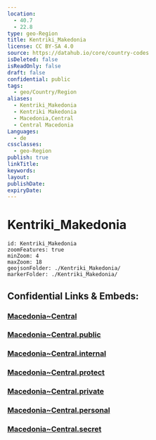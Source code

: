 ```yaml
---
location:
  - 40.7
  - 22.8
type: geo-Region
title: Kentriki_Makedonia
license: CC BY-SA 4.0
source: https://datahub.io/core/country-codes
isDeleted: false
isReadOnly: false
draft: false
confidential: public
tags:
  - geo/Country/Region
aliases:
  - Kentriki_Makedonia
  - Kentriki Makedonia
  - Macedonia,Central
  - Central Macedonia
Languages:
  - de
cssclasses:
  - geo-Region
publish: true
linkTitle:
keywords:
layout:
publishDate:
expiryDate:
---
```


# Kentriki_Makedonia

```leaflet
id: Kentriki_Makedonia
zoomFeatures: true 
minZoom: 4 
maxZoom: 18
geojsonFolder: ./Kentriki_Makedonia/
markerFolder: ./Kentriki_Makedonia/
```


## Confidential Links & Embeds: 

### [Macedonia~Central](/_Standards/Earth/Continent/Europe/Europe~South/Greece/Regions-Greek/Macedonia~Central.md) 

### [Macedonia~Central.public](/_public/Earth/Continent/Europe/Europe~South/Greece/Regions-Greek/Macedonia~Central.public.md) 

### [Macedonia~Central.internal](/_internal/Earth/Continent/Europe/Europe~South/Greece/Regions-Greek/Macedonia~Central.internal.md) 

### [Macedonia~Central.protect](/_protect/Earth/Continent/Europe/Europe~South/Greece/Regions-Greek/Macedonia~Central.protect.md) 

### [Macedonia~Central.private](/_private/Earth/Continent/Europe/Europe~South/Greece/Regions-Greek/Macedonia~Central.private.md) 

### [Macedonia~Central.personal](/_personal/Earth/Continent/Europe/Europe~South/Greece/Regions-Greek/Macedonia~Central.personal.md) 

### [Macedonia~Central.secret](/_secret/Earth/Continent/Europe/Europe~South/Greece/Regions-Greek/Macedonia~Central.secret.md)


